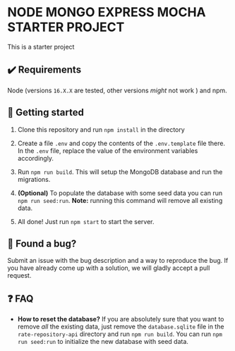 # NODE MONGO EXPRESS MOCHA  STARTER PROJECT

This is a starter project

## ✔️ Requirements

Node (versions `16.X.X` are tested,  other versions _might_ not work ) and npm. 

## 🚀 Getting started

1. Clone this repository and run `npm install` in the directory

2.  Create a file `.env`  and copy the contents of the `.env.template` file there. In the `.env` file, replace the value of the environment variables accordingly.

4. Run `npm run build`. This will setup the MongoDB  database and run the migrations.

5. **(Optional)** To populate the database with some seed data you can run `npm run seed:run`. **Note:** running this command will remove all existing data.

6. All done! Just run `npm start` to start the server. 

## 🐛 Found a bug?

Submit an issue with the bug description and a way to reproduce the bug. If you have already come up with a solution, we will gladly accept a pull request.

## ❓ FAQ

- **How to reset the database?** If you are absolutely sure that you want to remove _all_ the existing data, just remove the `database.sqlite` file in the `rate-repository-api` directory and run `npm run build`. You can run `npm run seed:run` to initialize the new database with seed data.

